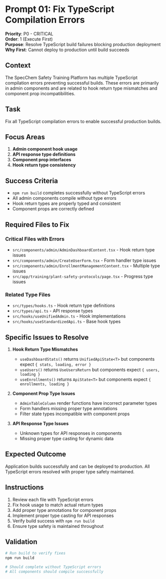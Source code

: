 # Prompt 01: Fix TypeScript Compilation Errors

**Priority**: P0 - CRITICAL  
**Order**: 1 (Execute First)  
**Purpose**: Resolve TypeScript build failures blocking production deployment  
**Why First**: Cannot deploy to production until build succeeds

## Context

The SpecChem Safety Training Platform has multiple TypeScript compilation errors preventing successful builds. These errors are primarily in admin components and are related to hook return type mismatches and component prop incompatibilities.

## Task

Fix all TypeScript compilation errors to enable successful production builds.

## Focus Areas

1. **Admin component hook usage**
2. **API response type definitions**
3. **Component prop interfaces**
4. **Hook return type consistency**

## Success Criteria

- `npm run build` completes successfully without TypeScript errors
- All admin components compile without type errors
- Hook return types are properly typed and consistent
- Component props are correctly defined

## Required Files to Fix

### Critical Files with Errors

- `src/components/admin/AdminDashboardContent.tsx` - Hook return type issues
- `src/components/admin/CreateUserForm.tsx` - Form handler type issues
- `src/components/admin/EnrollmentManagementContent.tsx` - Multiple type issues
- `src/app/training/plant-safety-protocols/page.tsx` - Progress type issues

### Related Type Files

- `src/types/hooks.ts` - Hook return type definitions
- `src/types/api.ts` - API response types
- `src/hooks/useUnifiedAdmin.ts` - Hook implementations
- `src/hooks/useStandardizedApi.ts` - Base hook types

## Specific Issues to Resolve

1. **Hook Return Type Mismatches**
   - `useDashboardStats()` returns `UnifiedApiState<T>` but components expect `{ stats, loading, error }`
   - `useUsers()` returns `UseUsersReturn` but components expect `{ users, loading }`
   - `useEnrollments()` returns `ApiState<T>` but components expect `{ enrollments, loading }`

2. **Component Prop Type Issues**
   - `AdminTableColumn` render functions have incorrect parameter types
   - Form handlers missing proper type annotations
   - Filter state types incompatible with component props

3. **API Response Type Issues**
   - Unknown types for API responses in components
   - Missing proper type casting for dynamic data

## Expected Outcome

Application builds successfully and can be deployed to production. All TypeScript errors resolved with proper type safety maintained.

## Instructions

1. Review each file with TypeScript errors
2. Fix hook usage to match actual return types
3. Add proper type annotations for component props
4. Implement proper type casting for API responses
5. Verify build success with `npm run build`
6. Ensure type safety is maintained throughout

## Validation

```bash
# Run build to verify fixes
npm run build

# Should complete without TypeScript errors
# All components should compile successfully
```
